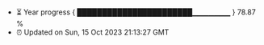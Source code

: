 - ⏳ Year progress { ███████████████████████▁▁▁▁▁▁▁ } 78.87 %
- ⏰ Updated on Sun, 15 Oct 2023 21:13:27 GMT


